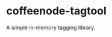 

coffeenode-tagtool
============================================================================================================

A simple in-memory tagging library.



